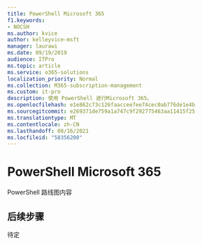 ```yaml
---
title: PowerShell Microsoft 365
f1.keywords:
- NOCSH
ms.author: kvice
author: kelleyvice-msft
manager: laurawi
ms.date: 09/19/2019
audience: ITPro
ms.topic: article
ms.service: o365-solutions
localization_priority: Normal
ms.collection: M365-subscription-management
ms.custom: it-pro
description: 使用 PowerShell 进行Microsoft 365。
ms.openlocfilehash: e1e862c73c126faaccee7ee74cec0ab776de1e4b
ms.sourcegitcommit: e269371de759a1a747c9f292775463aa11415f25
ms.translationtype: MT
ms.contentlocale: zh-CN
ms.lasthandoff: 08/16/2021
ms.locfileid: "58356200"
---
```

# <a name="powershell-roadmap-for-microsoft-365"></a>PowerShell Microsoft 365

PowerShell 路线图内容

## <a name="next-step"></a>后续步骤

待定
